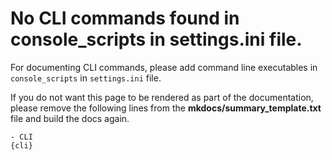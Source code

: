 # No CLI commands found in console_scripts in settings.ini file.

 For documenting CLI commands, please add command line executables in `console_scripts` in `settings.ini` file. 
 
If you do not want this page to be rendered as part of the documentation, please remove the following lines from the **mkdocs/summary_template.txt** file and build the docs again.

```
- CLI
{cli}
```

